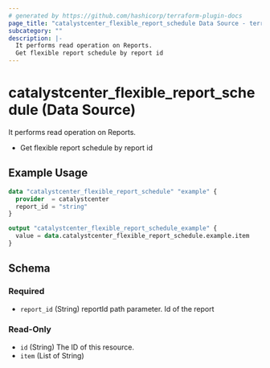 ```yaml
---
# generated by https://github.com/hashicorp/terraform-plugin-docs
page_title: "catalystcenter_flexible_report_schedule Data Source - terraform-provider-catalystcenter"
subcategory: ""
description: |-
  It performs read operation on Reports.
  Get flexible report schedule by report id
---
```


# catalystcenter_flexible_report_schedule (Data Source)

It performs read operation on Reports.

- Get flexible report schedule by report id

## Example Usage

```terraform
data "catalystcenter_flexible_report_schedule" "example" {
  provider  = catalystcenter
  report_id = "string"
}

output "catalystcenter_flexible_report_schedule_example" {
  value = data.catalystcenter_flexible_report_schedule.example.item
}
```

<!-- schema generated by tfplugindocs -->
## Schema

### Required

- `report_id` (String) reportId path parameter. Id of the report

### Read-Only

- `id` (String) The ID of this resource.
- `item` (List of String)
